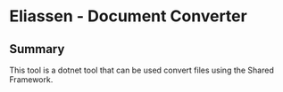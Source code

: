 # Eliassen - Document Converter

## Summary

This tool is a dotnet tool that can be used convert files using the Shared Framework.
